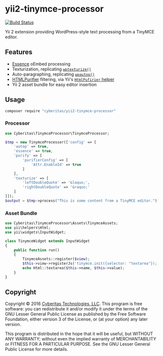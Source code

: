 # yii2-tinymce-processor

[![Build Status](https://travis-ci.org/Cyberitas/yii2-tinymce-processor.svg?branch=master)](https://travis-ci.org/Cyberitas/yii2-tinymce-processor)

Yii 2 extension providing WordPress-style text processing from a TinyMCE editor.

## Features

- [Essence][] oEmbed processing
- Texturization, replicating [`wptexturize()`](https://codex.wordpress.org/Function_Reference/wptexturize)
- Auto-paragraphing, replicating [`wpautop()`](https://codex.wordpress.org/Function_Reference/wpautop)
- [HTMLPurifier][] filtering, via Yii's [`HtmlPufirier` helper](http://www.yiiframework.com/doc-2.0/yii-helpers-htmlpurifier.html)
- Yii 2 asset bundle for easy editor insertion

## Usage

```bash
composer require "cyberitas/yii2-tinymce-processor"
```

### Processor

```php
use Cyberitas\TinymceProcessor\TinymceProcessor;

$tmp = new TinymceProcessor(['config' => [
    'autop' => true,
    'essence' => true,
    'purify' => [
        'purifierConfig' => [
            'Attr.EnableId' => true
        ]
    ],
    'texturize' => [
        'leftDoubleQuote' => '&laquo;',
        'rightDoubleQuote' => '&raquo;'
    ]
]]);
$output = $tmp->process("This is some content from a TinyMCE editor.");
```

### Asset Bundle

```php
use Cyberitas\TinymceProcessor\Assets\TinymceAssets;
use yii\helpers\Html;
use yii\widgets\InputWidget;

class TinymceWidget extends InputWidget
{
    public function run()
    {
        TinymceAssets::register($view);
        $this->view->registerJs('tinymce.init({selector: "textarea"});');
        echo Html::textarea($this->name, $this->value);
    }
}
```

## Copyright

Copyright © 2016 [Cyberitas Technologies, LLC][]. This program is free software:
you can redistribute it and/or modify it under the terms of the GNU Lesser
General Public License as published by the Free Software Foundation, either
version 3 of the License, or (at your option) any later version.

This program is distributed in the hope that it will be useful, but WITHOUT ANY
WARRANTY; without even the implied warranty of MERCHANTABILITY or FITNESS FOR A
PARTICULAR PURPOSE. See the GNU Lesser General Public License for more details.

[Essence]: http://essence.github.io/essence/
[HTMLPurifier]: http://htmlpurifier.org/
[Cyberitas Technologies, LLC]: http://www.cyberitas.com/
